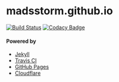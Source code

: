 # madsstorm.github.io

[![Build Status](https://travis-ci.org/madsstorm/madsstorm.github.io.svg?branch=master)](https://travis-ci.org/madsstorm/madsstorm.github.io)
[![Codacy Badge](https://api.codacy.com/project/badge/Grade/97d5d9190d6c4f8c9f3df8824c2d15e8)](https://www.codacy.com/app/madsstorm/madsstorm.github.io)

#### Powered by
- [Jekyll](https://jekyllrb.com)
- [Travis CI](https://travis-ci.org)
- [GitHub Pages](https://pages.github.com)
- [Cloudflare](https://www.cloudflare.com/)
